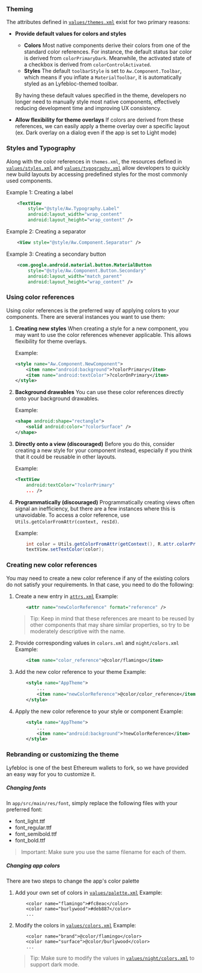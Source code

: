 ### Theming
The attributes defined in [`values/themes.xml`]() exist for two primary reasons:
* **Provide default values for colors and styles**
   * **Colors**
     Most native components derive their colors from one of the standard color references. For instance, the default status bar color is derived from `colorPrimaryDark`. Meanwhile, the activated state of a checkbox is derived from `colorControlActivated`.
   * **Styles**
     The default `toolbarStyle` is set to `Aw.Component.Toolbar`, which means if you inflate a `MaterialToolbar`, it is automatically styled as an Lyfebloc-themed toolbar.

  By having these default values specified in the theme, developers no longer need to manually style most native components, effectively reducing development time and improving UX consistency.

* **Allow flexibility for theme overlays**
  If colors are derived from these references, we can easily apply a theme overlay over a specific layout (ex. Dark overlay on a dialog even if the app is set to Light mode)

### Styles and Typography
Along with the color references in `themes.xml`, the resources defined in [`values/styles.xml`]() and [`values/typography.xml`]() allow developers to quickly new build layouts by accessing predefined styles for the most commonly used components.

Example 1: Creating a label
```xml
    <TextView
        style="@style/Aw.Typography.Label"
        android:layout_width="wrap_content"
        android:layout_height="wrap_content" />
```

Example 2: Creating a separator
```xml
    <View style="@style/Aw.Component.Separator" />
```

Example 3: Creating a secondary button
```xml
    <com.google.android.material.button.MaterialButton
        style="@style/Aw.Component.Button.Secondary"
        android:layout_width="match_parent"
        android:layout_height="wrap_content" />
```

### Using color references
Using color references is the preferred way of applying colors to your components. There are several instances you want to use them:

1. **Creating new styles**
   When creating a style for a new component, you may want to use the color references whenever applicable. This allows flexibility for theme overlays.

   Example:
    ```xml
    <style name="Aw.Component.NewComponent">
        <item name="android:background">?colorPrimary</item>
        <item name="android:textColor">?colorOnPrimary</item>
    </style>
    ```

2. **Background drawables**
   You can use these color references directly onto your background drawables.

   Example:
    ```xml
    <shape android:shape="rectangle">
        <solid android:color="?colorSurface" />
    </shape>
    ```

3. **Directly onto a view (discouraged)**
   Before you do this, consider creating a new style for your component instead, especially if you think that it could be reusable in other layouts.

   Example:
    ```xml
    <TextView
        android:textColor="?colorPrimary"
        ... />
    ```

4. **Programmatically (discouraged)**
   Programmatically creating views often signal an inefficiency, but there are a few instances where this is unavoidable. To access a color reference, use `Utils.getColorFromAttr(context, resId)`.

   Example:
    ```java
        int color = Utils.getColorFromAttr(getContext(), R.attr.colorPrimary);
        textView.setTextColor(color);
    ```

### Creating new color references
You may need to create a new color reference if any of the existing colors do not satisfy your requirements. In that case, you need to do the following:
1. Create a new entry in [`attrs.xml`]()
   Example:
    ```xml
        <attr name="newColorReference" format="reference" />
    ```
   > Tip: Keep in mind that these references are meant to be reused by other components that may share similar properties, so try to be moderately descriptive with the name.

2. Provide corresponding values in `colors.xml` and `night/colors.xml`
   Example:
    ```xml
        <item name="color_reference">@color/flamingo</item>
    ```
3. Add the new color reference to your theme
   Example:
    ```xml
        <style name="AppTheme">
            ...
            <item name="newColorReference">@color/color_reference</item>
        </style>
    ```
4. Apply the new color reference to your style or component
   Example:
    ```xml
        <style name="AppTheme">
            ...
            <item name="android:background">?newColorReference</item>
        </style>
    ```

### Rebranding or customizing the theme
Lyfebloc is one of the best Ethereum wallets to fork, so we have provided an easy way for you to customize it.

##### Changing fonts
In `app/src/main/res/font`, simply replace the following files with your preferred font:

* font_light.ttf
* font_regular.ttf
* font_semibold.ttf
* font_bold.ttf

> Important: Make sure you use the same filename for each of them.

##### Changing app colors
There are two steps to change the app's color palette
1. Add your own set of colors in [`values/palette.xml`]()
   Example:
    ```
        <color name="flamingo">#fc8eac</color>
        <color name="burlywood">#deb887</color>
        ...
    ```
2. Modify the colors in [`values/colors.xml`]()
   Example:
    ```
        <color name="brand">@color/flamingo</color>
        <color name="surface">@color/burlywood</color>
        ...
    ```
   > Tip: Make sure to modify the values in [`values/night/colors.xml`]() to support dark mode.


